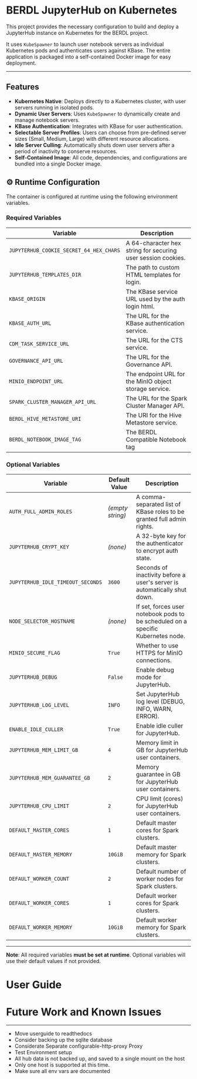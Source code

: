 # BERDL JupyterHub on Kubernetes

This project provides the necessary configuration to build and deploy a JupyterHub instance on Kubernetes for the BERDL project.

It uses `KubeSpawner` to launch user notebook servers as individual Kubernetes pods and authenticates users against KBase. The entire application is packaged into a self-contained Docker image for easy deployment.

---

## Features

* **Kubernetes Native**: Deploys directly to a Kubernetes cluster, with user servers running in isolated pods.
* **Dynamic User Servers**: Uses `KubeSpawner` to dynamically create and manage notebook servers.
* **KBase Authentication**: Integrates with KBase for user authentication.
* **Selectable Server Profiles**: Users can choose from pre-defined server sizes (Small, Medium, Large) with different resource allocations.
* **Idle Server Culling**: Automatically shuts down user servers after a period of inactivity to conserve resources.
* **Self-Contained Image**: All code, dependencies, and configurations are bundled into a single Docker image.


## ⚙️ Runtime Configuration

The container is configured at runtime using the following environment variables.

### Required Variables

| Variable                                | Description                                                 |
|-----------------------------------------|-------------------------------------------------------------|
| `JUPYTERHUB_COOKIE_SECRET_64_HEX_CHARS` | A 64-character hex string for securing user session cookies. |
| `JUPYTERHUB_TEMPLATES_DIR`              | The path to custom HTML templates for login.                |
| `KBASE_ORIGIN`                          | The KBase service URL used by the auth login html.          |
| `KBASE_AUTH_URL`                        | The URL for the KBase authentication service.               |
| `CDM_TASK_SERVICE_URL`                  | The URL for the CTS service.                                |
| `GOVERNANCE_API_URL`                    | The URL for the Governance API.                             |
| `MINIO_ENDPOINT_URL`                    | The endpoint URL for the MinIO object storage service.      |
| `SPARK_CLUSTER_MANAGER_API_URL`         | The URL for the Spark Cluster Manager API.                  |
| `BERDL_HIVE_METASTORE_URI`              | The URI for the Hive Metastore service.                     |
| `BERDL_NOTEBOOK_IMAGE_TAG`              | The BERDL Compatible Notebook tag                           |

### Optional Variables

| Variable                                | Default Value                           | Description                                                                      |
|-----------------------------------------|-----------------------------------------|----------------------------------------------------------------------------------|
| `AUTH_FULL_ADMIN_ROLES`                 | _(empty string)_                        | A comma-separated list of KBase roles to be granted full admin rights.           |
| `JUPYTERHUB_CRYPT_KEY`                  | _(none)_                                | A 32-byte key for the authenticator to encrypt auth state.                       |
| `JUPYTERHUB_IDLE_TIMEOUT_SECONDS`       | `3600`                                  | Seconds of inactivity before a user's server is automatically shut down.         |
| `NODE_SELECTOR_HOSTNAME`                | _(none)_                                | If set, forces user notebook pods to be scheduled on a specific Kubernetes node. |
| `MINIO_SECURE_FLAG`                     | `True`                                  | Whether to use HTTPS for MinIO connections.                                      |
| `JUPYTERHUB_DEBUG`                      | `False`                                 | Enable debug mode for JupyterHub.                                                |
| `JUPYTERHUB_LOG_LEVEL`                  | `INFO`                                  | Set JupyterHub log level (DEBUG, INFO, WARN, ERROR).                             |
| `ENABLE_IDLE_CULLER`                    | `True`                                  | Enable idle culler for JupyterHub.                                               |
| `JUPYTERHUB_MEM_LIMIT_GB`               | `4`                                     | Memory limit in GB for JupyterHub user containers.                               |
| `JUPYTERHUB_MEM_GUARANTEE_GB`           | `2`                                     | Memory guarantee in GB for JupyterHub user containers.                           |
| `JUPYTERHUB_CPU_LIMIT`                  | `2`                                     | CPU limit (cores) for JupyterHub user containers.                                |
| `DEFAULT_MASTER_CORES`                  | `1`                                     | Default master cores for Spark clusters.                                         |
| `DEFAULT_MASTER_MEMORY`                 | `10GiB`                                 | Default master memory for Spark clusters.                                         |
| `DEFAULT_WORKER_COUNT`                  | `2`                                     | Default number of worker nodes for Spark clusters.                               |
| `DEFAULT_WORKER_CORES`                  | `1`                                     | Default worker cores for Spark clusters.                                         |
| `DEFAULT_WORKER_MEMORY`                 | `10GiB`                                  | Default worker memory for Spark clusters.                                         |

---

**Note**: All required variables **must be set at runtime**. Optional variables will use their default values if not provided.

# User Guide

# Future Work and Known Issues

---
* Move userguide to readthedocs
* Consider backing up the sqlite database
* Considerate Separate configurable-http-proxy Proxy
* Test Environment setup
* All hub data is not backed up, and saved to a single mount on the host
* Only one host is supported at this time.
* Make sure all env vars are documented